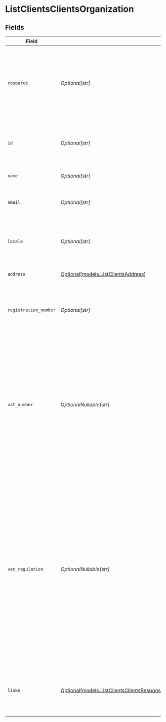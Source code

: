 # ListClientsClientsOrganization


## Fields

| Field                                                                                                                                                                                                                                                                                           | Type                                                                                                                                                                                                                                                                                            | Required                                                                                                                                                                                                                                                                                        | Description                                                                                                                                                                                                                                                                                     |
| ----------------------------------------------------------------------------------------------------------------------------------------------------------------------------------------------------------------------------------------------------------------------------------------------- | ----------------------------------------------------------------------------------------------------------------------------------------------------------------------------------------------------------------------------------------------------------------------------------------------- | ----------------------------------------------------------------------------------------------------------------------------------------------------------------------------------------------------------------------------------------------------------------------------------------------- | ----------------------------------------------------------------------------------------------------------------------------------------------------------------------------------------------------------------------------------------------------------------------------------------------- |
| `resource`                                                                                                                                                                                                                                                                                      | *Optional[str]*                                                                                                                                                                                                                                                                                 | :heavy_minus_sign:                                                                                                                                                                                                                                                                              | Indicates the response contains an organization object. Will always contain the string `organization` for this resource type.                                                                                                                                                                   |
| `id`                                                                                                                                                                                                                                                                                            | *Optional[str]*                                                                                                                                                                                                                                                                                 | :heavy_minus_sign:                                                                                                                                                                                                                                                                              | The identifier uniquely referring to this organization. Example: `org_12345678`.                                                                                                                                                                                                                |
| `name`                                                                                                                                                                                                                                                                                          | *Optional[str]*                                                                                                                                                                                                                                                                                 | :heavy_minus_sign:                                                                                                                                                                                                                                                                              | The name of the organization.                                                                                                                                                                                                                                                                   |
| `email`                                                                                                                                                                                                                                                                                         | *Optional[str]*                                                                                                                                                                                                                                                                                 | :heavy_minus_sign:                                                                                                                                                                                                                                                                              | The email address associated with the organization.                                                                                                                                                                                                                                             |
| `locale`                                                                                                                                                                                                                                                                                        | *Optional[str]*                                                                                                                                                                                                                                                                                 | :heavy_minus_sign:                                                                                                                                                                                                                                                                              | The preferred locale of the merchant, as set in their Mollie dashboard.                                                                                                                                                                                                                         |
| `address`                                                                                                                                                                                                                                                                                       | [Optional[models.ListClientsAddress]](../models/listclientsaddress.md)                                                                                                                                                                                                                          | :heavy_minus_sign:                                                                                                                                                                                                                                                                              | The address of the organization.                                                                                                                                                                                                                                                                |
| `registration_number`                                                                                                                                                                                                                                                                           | *Optional[str]*                                                                                                                                                                                                                                                                                 | :heavy_minus_sign:                                                                                                                                                                                                                                                                              | The registration number of the organization at their local chamber of commerce.                                                                                                                                                                                                                 |
| `vat_number`                                                                                                                                                                                                                                                                                    | *OptionalNullable[str]*                                                                                                                                                                                                                                                                         | :heavy_minus_sign:                                                                                                                                                                                                                                                                              | The VAT number of the organization, if based in the European Union or in The United Kingdom. VAT numbers are verified against the international registry *VIES*.<br/><br/>The field is not present for merchants residing in other countries.                                                   |
| `vat_regulation`                                                                                                                                                                                                                                                                                | *OptionalNullable[str]*                                                                                                                                                                                                                                                                         | :heavy_minus_sign:                                                                                                                                                                                                                                                                              | Mollie applies Dutch VAT for merchants based in The Netherlands, British VAT for merchants based in The United Kingdom, and shifted VAT for merchants in the European Union.<br/><br/>The field is not present for merchants residing in other countries.<br/><br/>Possible values: `dutch` `british` `shifted` |
| `links`                                                                                                                                                                                                                                                                                         | [Optional[models.ListClientsClientsResponse200ApplicationHalPlusJSONResponseBodyLinks]](../models/listclientsclientsresponse200applicationhalplusjsonresponsebodylinks.md)                                                                                                                      | :heavy_minus_sign:                                                                                                                                                                                                                                                                              | An object with several relevant URLs. Every URL object will contain an `href` and a `type` field.                                                                                                                                                                                               |